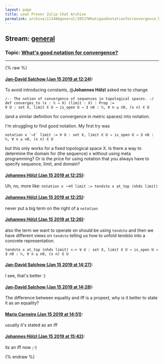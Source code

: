 ```yaml
---
layout: page
title: Lean Prover Zulip Chat Archive 
permalink: archive/113488general/20537Whatsgoodnotationforconvergence.html
---
```


## Stream: [general](index.html)
### Topic: [What's good notation for convergence?](20537Whatsgoodnotationforconvergence.html)

---


{% raw %}
#### [ Jan-David Salchow (Jan 15 2019 at 12:24)](https://leanprover.zulipchat.com/#narrow/stream/113488-general/topic/What%27s%20good%20notation%20for%20convergence%3F/near/155162064):
To avoid introducing constants, @**Johannes Hölzl** asked me to change

```lean
/-- The notion of convergence of sequences in topological spaces. -/
def converges_to (x : ℕ → X) (limit : X) : Prop :=
∀ U : set X, limit ∈ U → is_open U → ∃ n0 : ℕ, ∀ n ≥ n0, (x n) ∈ U
```

(and a similar definition for convergence in metric spaces) into notation.

I'm struggling to find good notation. My first try was

```lean 
notation x `⟶t` limit := ∀ U : set X, limit ∈ U → is_open U → ∃ n0 : ℕ, ∀ n ≥ n0, (x n) ∈ U
```

but this only works for a fixed topological space X. Is there a way to determine the domain for (the sequence) x without using meta programming? Or is the price for using notation that you always have to specify sequence, limit, and domain?

#### [ Johannes Hölzl (Jan 15 2019 at 12:25)](https://leanprover.zulipchat.com/#narrow/stream/113488-general/topic/What%27s%20good%20notation%20for%20convergence%3F/near/155162103):
Uh, no, more like: `notation x `⟶t` limit := tendsto x at_top (nhds limit)`

#### [ Johannes Hölzl (Jan 15 2019 at 12:25)](https://leanprover.zulipchat.com/#narrow/stream/113488-general/topic/What%27s%20good%20notation%20for%20convergence%3F/near/155162107):
never put a big term on the right of a `notation`

#### [ Johannes Hölzl (Jan 15 2019 at 12:26)](https://leanprover.zulipchat.com/#narrow/stream/113488-general/topic/What%27s%20good%20notation%20for%20convergence%3F/near/155162167):
also the term we want to operate on should be using `tendsto` and then we have different views on `tendsto` telling us how to unfold tendsto into a concrete representation.
```lean
tendsto x at_top (nhds limit) <-> ∀ U : set X, limit ∈ U → is_open U → ∃ n0 : ℕ, ∀ n ≥ n0, (x n) ∈ U
```

#### [ Jan-David Salchow (Jan 15 2019 at 14:27)](https://leanprover.zulipchat.com/#narrow/stream/113488-general/topic/What%27s%20good%20notation%20for%20convergence%3F/near/155168674):
I see, that's better :)

#### [ Jan-David Salchow (Jan 15 2019 at 14:28)](https://leanprover.zulipchat.com/#narrow/stream/113488-general/topic/What%27s%20good%20notation%20for%20convergence%3F/near/155168742):
The difference between equality and iff is a propext, why is it better to state it as an equality?

#### [ Mario Carneiro (Jan 15 2019 at 14:51)](https://leanprover.zulipchat.com/#narrow/stream/113488-general/topic/What%27s%20good%20notation%20for%20convergence%3F/near/155170227):
usually it's stated as an iff

#### [ Johannes Hölzl (Jan 15 2019 at 15:42)](https://leanprover.zulipchat.com/#narrow/stream/113488-general/topic/What%27s%20good%20notation%20for%20convergence%3F/near/155173772):
its an iff now ;-)


{% endraw %}
